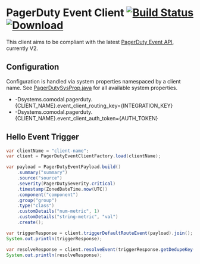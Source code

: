 # PagerDuty Event Client [![Build Status](https://travis-ci.org/comodal/pagerduty-client.svg?branch=master)](https://travis-ci.org/comodal/pagerduty-client) [![Download](https://api.bintray.com/packages/comodal/libraries/pagerduty-event-client/images/download.svg)](https://bintray.com/comodal/libraries/pagerduty-event-client/_latestVersion)

This client aims to be compliant with the latest [PagerDuty Event API](https://v2.developer.pagerduty.com/docs/events-api-v2), currently V2.

## Configuration
Configuration is handled via system properties namespaced by a client name.  See [PagerDutySysProp.java](systems.comodal.pagerduty_event_client/src/main/java/systems/comodal/pagerduty/config/PagerDutySysProp.java) for all available system properties.

 - -Dsystems.comodal.pagerduty.{CLIENT_NAME}.event_client_routing_key={INTEGRATION_KEY}
 - -Dsystems.comodal.pagerduty.{CLIENT_NAME}.event_client_auth_token={AUTH_TOKEN}

## Hello Event Trigger

```java
var clientName = "client-name";
var client = PagerDutyEventClientFactory.load(clientName);

var payload = PagerDutyEventPayload.build()
    .summary("summary")
    .source("source")
    .severity(PagerDutySeverity.critical)
    .timestamp(ZonedDateTime.now(UTC))
    .component("component")
    .group("group")
    .type("class")
    .customDetails("num-metric", 1)
    .customDetails("string-metric", "val")
    .create();

var triggerResponse = client.triggerDefaultRouteEvent(payload).join();
System.out.println(triggerResponse);

var resolveResponse = client.resolveEvent(triggerResponse.getDedupeKey()).join();
System.out.println(resolveResponse);
```
